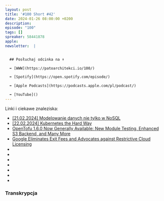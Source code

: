 ```yaml
---
layout: post
title: '#100 Short #42'
date: 2024-01-26 08:00:00 +0200
description: 
episode: "100"
tags: []
spreaker: 58441878
apple: 
newsletter:  |
  

  ## Posłuchaj odcinka na ⬇️

  ➡️ [WWW](https://patoarchitekci.io/100/)

  ➡️ [Spotify](https://open.spotify.com/episode/)

  ➡️ [Apple Podcasts](https://podcasts.apple.com/pl/podcast/)

  ➡️ [YouTube]()
---
```



Linki i ciekawe znaleziska:

- [[21.02.2024] Modelowanie danych nie tylko w NoSQL](https://app.easycart.pl/checkout/78499600/21-02-2024-modelowanie-danych-nie-tylko-w-nosql)
- [[22.02.2024] Kubernetes the Hard Way](https://app.easycart.pl/checkout/78499600/22022024-kubernetes-the-hard-way)
- [OpenTofu 1.6.0 Now Generally Available: New Module Testing, Enhanced S3 Backend, and Many More](https://www.infoq.com/news/2024/01/opentofu-1-6-now-ga/)
- [Google Eliminates Exit Fees and Advocates against Restrictive Cloud Licensing](https://www.infoq.com/news/2024/01/gcp-eliminate-data-transfer-fees)
- [](https://technology.lastminute.com/evolution-of-a-high-performance-system-from-synchronous-to-seamless-scalability/)
- [](https://www.infoq.com/presentations/kafka-cloudflare/)
- [](https://thenewstack.io/opentofu-1-7-general-availability-open-source-infrastructure-as-code/)
- [](https://github.com/microsoft/autogen)
- [](https://opentofu.org/blog/opentofu-is-going-ga/)
- [](https://www.cnbc.com/2024/01/16/openai-quietly-removes-ban-on-military-use-of-its-ai-tools.html)
- [](https://blogs.microsoft.com/blog/2024/01/15/bringing-the-full-power-of-copilot-to-more-people-and-businesses/)

### Transkrypcja

